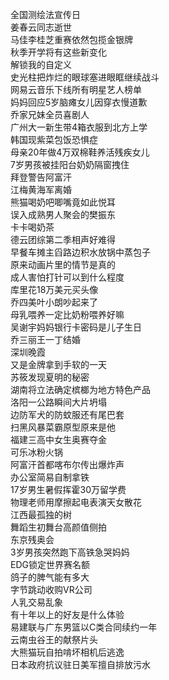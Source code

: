 全国测绘法宣传日  
姜春云同志逝世  
马佳李桂芝重赛依然包揽金银牌  
秋季开学将有这些新变化  
解锁我的自定义  
史光柱把炸烂的眼球塞进眼眶继续战斗  
网易云音乐下线所有明星艺人榜单  
妈妈回应5岁脑瘫女儿因穿衣慢道歉  
乔家兄妹全员喜剧人  
广州大一新生带4箱衣服到北方上学  
韩国现紫菜包饭恐惧症  
母亲20年做4万双棉鞋养活残疾女儿  
7岁男孩被挂阳台奶奶隔窗拽住  
拜登警告阿富汗  
江梅黄海军离婚  
熊猫喝奶吧唧嘴竟如此悦耳  
误入成熟男人聚会的樊振东  
卡卡喝奶茶  
德云团综第二季相声好难得  
早餐车摊主舀路边积水放锅中蒸包子  
原来动画片里的情节是真的  
成人害怕打针可以到什么程度  
库里花18万美元买头像  
乔四美叶小朗吵起来了  
母乳喂养一定比奶粉喂养好嘛  
吴谢宇妈妈银行卡密码是儿子生日  
乔三丽王一丁结婚  
深圳晚霞  
又是金牌拿到手软的一天  
苏筱发现夏明的秘密  
湖南将立法确定槟榔为地方特色产品  
洛阳一公路瞬间大片坍塌  
边防军犬的防蚊服还有尾巴套  
扫黑风暴菜霸原型原来是他  
福建三高中女生奥赛夺金  
可乐冰粉火锅  
阿富汗首都喀布尔传出爆炸声  
办公室简易自制拿铁  
17岁男生暑假挥霍30万留学费  
物理老师用摩擦起电表演天女散花  
江西最孤独的树  
舞蹈生初舞台高颜值侧拍  
东京残奥会  
3岁男孩突然跑下高铁急哭妈妈  
EDG锁定世界赛名额  
鸽子的脾气能有多大  
字节跳动收购VR公司  
人乳交易乱象  
有十年以上的好友是什么体验  
易建联与广东男篮以C类合同续约一年  
云南虫谷王的献祭片头  
大熊猫玩自拍啃坏相机后逃逸  
日本政府抗议驻日美军擅自排放污水  
